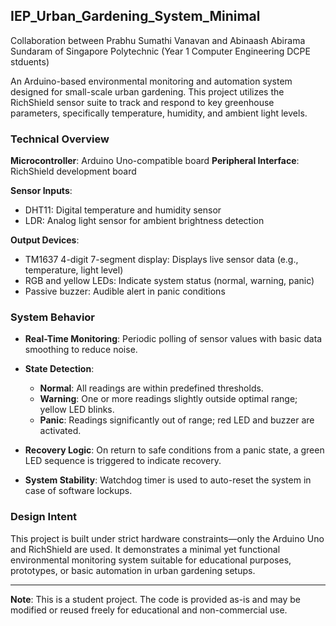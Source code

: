 ## IEP\_Urban\_Gardening\_System\_Minimal

Collaboration between Prabhu Sumathi Vanavan and Abinaash Abirama Sundaram of Singapore Polytechnic (Year 1 Computer Engineering DCPE stduents) 

An Arduino-based environmental monitoring and automation system designed for small-scale urban gardening. This project utilizes the RichShield sensor suite to track and respond to key greenhouse parameters, specifically temperature, humidity, and ambient light levels.

### Technical Overview

**Microcontroller**: Arduino Uno-compatible board
**Peripheral Interface**: RichShield development board

**Sensor Inputs**:

* DHT11: Digital temperature and humidity sensor
* LDR: Analog light sensor for ambient brightness detection

**Output Devices**:

* TM1637 4-digit 7-segment display: Displays live sensor data (e.g., temperature, light level)
* RGB and yellow LEDs: Indicate system status (normal, warning, panic)
* Passive buzzer: Audible alert in panic conditions

### System Behavior

* **Real-Time Monitoring**: Periodic polling of sensor values with basic data smoothing to reduce noise.
* **State Detection**:

  * **Normal**: All readings are within predefined thresholds.
  * **Warning**: One or more readings slightly outside optimal range; yellow LED blinks.
  * **Panic**: Readings significantly out of range; red LED and buzzer are activated.
* **Recovery Logic**: On return to safe conditions from a panic state, a green LED sequence is triggered to indicate recovery.
* **System Stability**: Watchdog timer is used to auto-reset the system in case of software lockups.

### Design Intent

This project is built under strict hardware constraints—only the Arduino Uno and RichShield are used. It demonstrates a minimal yet functional environmental monitoring system suitable for educational purposes, prototypes, or basic automation in urban gardening setups.

---

**Note**: This is a student project. The code is provided as-is and may be modified or reused freely for educational and non-commercial use.
